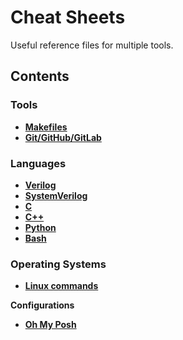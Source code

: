 
# Cheat Sheets

Useful reference files for multiple tools.

## Contents

### Tools

- [**Makefiles**](makefile_cheatsheet.md)
- [**Git/GitHub/GitLab**](git_cheatsheet.md)

### Languages

- [**Verilog**]()
- [**SystemVerilog**]()
- [**C**]()
- [**C++**]()
- [**Python**]()
- [**Bash**]()

### Operating Systems

- [**Linux commands**](linux_cheatsheet.md)

**Configurations**
- [**Oh My Posh**](oh_my_posh_cheatsheet.md)
